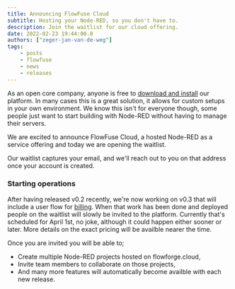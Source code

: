 ```yaml
---
title: Announcing FlowFuse Cloud
subtitle: Hosting your Node-RED, so you don't have to.
description: Join the waitlist for our cloud offering.
date: 2022-02-23 19:44:00.0
authors: ["zeger-jan-van-de-weg"]
tags:
    - posts
    - flowfuse
    - news
    - releases
---
```


As an open core company, anyone is free to [download and install][install-docs]
our platform. In many cases this is a great solution, it
allows for custom setups in your own environment. We know this isn't for everyone
though, some people just want to start building with Node-RED without having to manage their servers.

We are excited to announce FlowFuse Cloud, a hosted
Node-RED as a service offering and today we are opening the waitlist.

[install-docs]: https://github.com/flowforge/flowforge/tree/9219e81399eaf52fb0ee5573707a52f5520fbfdd/docs/install

<!--more-->
 
Our waitlist captures your email, and we'll reach out to you on that address once your account is created.

### Starting operations

After having released v0.2 recently, we're now working on v0.3 that will include
a user flow for [billing](https://github.com/flowforge/flowforge/issues/224).
When that work has been done and deployed people on the waitlist will slowly be invited to the platform.
Currently that's scheduled for April 1st, no joke, although it could happen either sooner
or later.
More details on the exact pricing will be availble nearer the time.

Once you are invited you will be able to;
- Create multiple Node-RED projects hosted on flowforge.cloud,
- Invite team members to collaborate on those projects,
- And many more features will automatically become availble with each new release.
